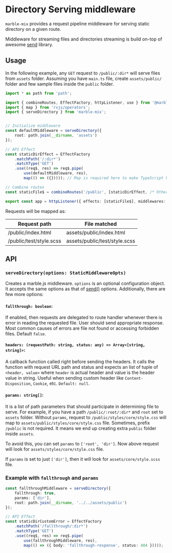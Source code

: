 # Directory Serving middleware
`marble-mix` provides a request pipeline middleware for serving static directory on a given route.

Middleware for streaming files and directories streaming is build on-top of awesome [send](https://github.com/pillarjs/send) library.

## Usage

In the following example, any `GET` request to `/public/:dir*` will serve files from `assets` folder. Assuming you have `main.ts` file, create `assets/public/` folder and few sample files inside the `public` folder.

```typescript
import * as path from 'path';

import { combineRoutes, EffectFactory, httpListener, use } from '@marblejs/core';
import { map } from 'rxjs/operators';
import { serveDirectory } from 'marble-mix';


// Initialize middleware
const defaultMiddleware = serveDirectory({
    root: path.join(__dirname, 'assets')
});

// API Effect
const staticDirEffect = EffectFactory
    .matchPath('/:dir*')
    .matchType('GET')
    .use((req$, res) => req$.pipe(
        use(defaultMiddleware, res),
        map(() => ({})))); // Map is required here to make TypeScript happy

// Combine routes
const staticFile$ = combineRoutes('/public', [staticDirEffect, /* Other route effects */]);

export const app = httpListener({ effects: [staticFile$], middlewares: [] });
```

Requests will be mapped as:

| Request path            | File matched                  |
|-------------------------|-------------------------------|
| /public/index.html      | assets/public/index.html      |
| /public/test/style.scss | assets/public/test/style.scss |

## API
### `serveDirectory(options: StaticMiddlewareOpts)`
Creates a marble.js middleware. `options` is an optional configuration object. It accepts the same options as that of [send()](https://github.com/pillarjs/send#options) options. Additionally, there are few more options:

#### `fallthrough: boolean`:
If enabled, then requests are delegated to route handler whenever there is error in reading the requested file. User should send appropriate response. Most common causes of errors are file not found or accessing forbidden files. Default `false`.

#### `headers: (requestPath: string, status: any) => Array<[string, string]>`:
A callback function called right before sending the headers. It calls the function with request URL path and status and expects an list of tuple of `<header, value>` where `header` is actual header and value is the header value in string. Useful when sending custom header like `Content-Disposition`, `Cookie`, etc. `Default: null`.

#### `params: string[]`:
It is a list of path parameters that should participate in determining file to serve. For example, if you have a path `/public/:root/:dir*` and `root` set to `assets` folder. Without `params`, request to `/public/styles/core/style.css` will map to `assets/public/styles/core/style.css` file. Sometimes, prefix `/public` is not required. It means we end up creating extra `public` folder inside `assets`.

To avoid this, you can set `params` to `['root', 'dir']`. Now above request will look for `assets/styles/core/style.css` file.

If `params` is set to just `['dir']`, then it will look for `assets/core/style.scss` file.

### Example with `fallthrough` and `params`

```typescript
const fallthroughMiddleware = serveDirectory({
    fallthrough: true,
    params: ['dir'],
    root: path.join(__dirname, '../../assets/public')
});

// API Effect
const staticDirCustomError = EffectFactory
    .matchPath('/fallthrough/:dir*')
    .matchType('GET')
    .use((req$, res) => req$.pipe(
        use(fallthroughMiddleware, res),
        map(() => ({ body: 'fallthrough-response', status: 404 }))));
```


